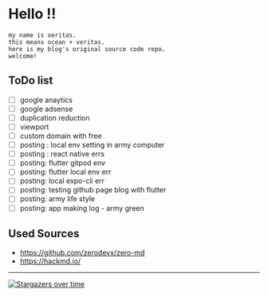 # Hello !!
```
my name is oeritas.  
this means ocean + veritas.  
here is my blog's original source code repo.
welcome!
```
## ToDo list
- [ ] google anaytics
- [ ] google adsense
- [ ] duplication reduction
- [ ] viewport
- [ ] custom domain with free
- [ ] posting : local env setting in army computer
- [ ] posting : react native errs
- [ ] posting: flutter gitpod env
- [ ] posting: flutter local env err
- [ ] posting: local expo-cli err
- [ ] posting: testing github page blog with flutter
- [ ] posting: army life style
- [ ] posting: app making log - army green
## Used Sources
- https://github.com/zerodevx/zero-md
- https://hackmd.io/
***
[![Stargazers over time](https://starchart.cc/oeritas/oeritas.github.io.svg)](https://starchart.cc/oeritas/oeritas.github.io)
